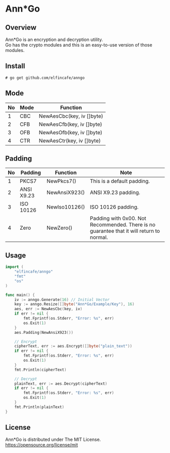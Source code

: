# Ann*Go

## Overview
Ann*Go is an encryption and decryption utility.  
Go has the crypto modules and this is an easy-to-use version of those modules.

## Install
    # go get github.com/elfincafe/anngo

## Mode
|No|Mode|Function|
|-|-|-|
|1|CBC|NewAesCbc(key, iv []byte)|
|2|CFB|NewAesCfb(key, iv []byte)|
|3|OFB|NewAesOfb(key, iv []byte)|
|4|CTR|NewAesCtr(key, iv []byte)|

## Padding
|No|Padding|Function|Note|
|-|-|-|-|
|1|PKCS7|NewPkcs7()|This is a default padding.|
|2|ANSI X9.23|NewAnsiX923()|ANSI X9.23 padding.|
|3|ISO 10126|NewIso10126()|ISO 10126 padding.|
|4|Zero|NewZero()|Padding with 0x00. Not Recommended. There is no guarantee that it will return to normal.|

## Usage
```go
import (
    "elfincafe/anngo"
    "fmt"
    "os"
)

func main() {
    iv := anngo.Generate(16) // Initial Vector
    key := anngo.Resize([]byte("Ann*Go/Example/Key"), 16)
    aes, err := NewAesCbc(key, iv)
    if err != nil {
        fmt.Fprintf(os.Stderr, "Error: %s", err)
        os.Exit(1)
    }
    aes.Padding(NewAnsiX923())

    // Encrypt
    cipherText, err := aes.Encrypt([]byte("plain_text"))
    if err != nil {
        fmt.Fprintf(os.Stderr, "Error: %s", err)
        os.Exit(1)
    }
    fmt.Println(cipherText)

    // Decrypt
    plainText, err := aes.Decrypt(cipherText)
    if err != nil {
        fmt.Fprintf(os.Stderr, "Error: %s", err)
        os.Exit(1)
    }
    fmt.Println(plainText)
}
```

## License
Ann*Go is distributed under The MIT License.  
https://opensource.org/license/mit
